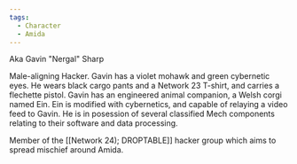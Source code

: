 ```yaml
---
tags:
  - Character
  - Amida
---
```

Aka Gavin "Nergal" Sharp

Male-aligning Hacker. Gavin has a violet mohawk and green cybernetic eyes. He wears black cargo pants and a Network 23 T-shirt, and carries a flechette pistol. Gavin has an engineered animal companion, a Welsh corgi named Ein. Ein is modified with cybernetics, and capable of relaying a video feed to Gavin. 
He is in posession of several classified Mech components relating to their software and data processing. 

Member of the [[Network 24); DROPTABLE]] hacker group which aims to spread mischief around Amida. 

 
